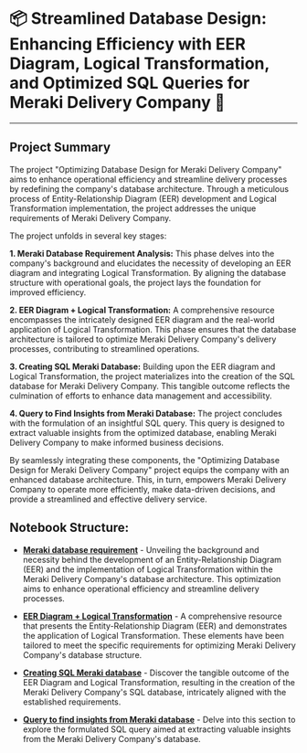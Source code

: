 # 📦 Streamlined Database Design: Enhancing Efficiency with EER Diagram, Logical Transformation, and Optimized SQL Queries for Meraki Delivery Company 🚚
---
## Project Summary

The project "Optimizing Database Design for Meraki Delivery Company" aims to enhance operational efficiency and streamline delivery processes by redefining the company's database architecture. Through a meticulous process of Entity-Relationship Diagram (EER) development and Logical Transformation implementation, the project addresses the unique requirements of Meraki Delivery Company.

The project unfolds in several key stages:

**1. Meraki Database Requirement Analysis:** This phase delves into the company's background and elucidates the necessity of developing an EER diagram and integrating Logical Transformation. By aligning the database structure with operational goals, the project lays the foundation for improved efficiency.

**2. EER Diagram + Logical Transformation:** A comprehensive resource encompasses the intricately designed EER diagram and the real-world application of Logical Transformation. This phase ensures that the database architecture is tailored to optimize Meraki Delivery Company's delivery processes, contributing to streamlined operations.

**3. Creating SQL Meraki Database:** Building upon the EER diagram and Logical Transformation, the project materializes into the creation of the SQL database for Meraki Delivery Company. This tangible outcome reflects the culmination of efforts to enhance data management and accessibility.

**4. Query to Find Insights from Meraki Database:** The project concludes with the formulation of an insightful SQL query. This query is designed to extract valuable insights from the optimized database, enabling Meraki Delivery Company to make informed business decisions.

By seamlessly integrating these components, the "Optimizing Database Design for Meraki Delivery Company" project equips the company with an enhanced database architecture. This, in turn, empowers Meraki Delivery Company to operate more efficiently, make data-driven decisions, and provide a streamlined and effective delivery service.

## Notebook Structure: 
- [**Meraki database requirement**](https://github.com/jasminehuynh11/Database-Design-SQL-Queries-for-Meraki-Delivery-Company/blob/main/Meraki%20database%20requirement.pdf) - Unveiling the background and necessity behind the development of an Entity-Relationship Diagram (EER) and the implementation of Logical Transformation within the Meraki Delivery Company's database architecture. This optimization aims to enhance operational efficiency and streamline delivery processes.

- [**EER Diagram + Logical Transformation**](https://github.com/jasminehuynh11/Database-Design-SQL-Queries-for-Meraki-Delivery-Company/blob/main/EER%20Diagram%20%2B%20Logical%20Transformation.pdf) - A comprehensive resource that presents the Entity-Relationship Diagram (EER) and demonstrates the application of Logical Transformation. These elements have been tailored to meet the specific requirements for optimizing Meraki Delivery Company's database structure.

- [**Creating SQL Meraki database**](https://github.com/jasminehuynh11/Database-Design-SQL-Queries-for-Meraki-Delivery-Company/blob/main/meraki_database.sql) - Discover the tangible outcome of the EER Diagram and Logical Transformation, resulting in the creation of the Meraki Delivery Company's SQL database, intricately aligned with the established requirements.
  
- [**Query to find insights from Meraki database**](https://github.com/jasminehuynh11/Database-Design-SQL-Queries-for-Meraki-Delivery-Company/blob/main/Query%20to%20find%20insights%20from%20database.sql) - Delve into this section to explore the formulated SQL query aimed at extracting valuable insights from the Meraki Delivery Company's database. 
